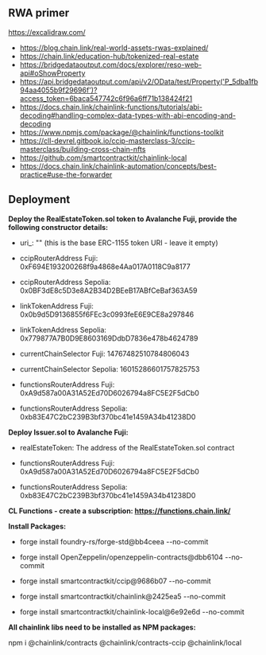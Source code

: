 ## RWA primer

https://excalidraw.com/

- https://blog.chain.link/real-world-assets-rwas-explained/
- https://chain.link/education-hub/tokenized-real-estate
- https://bridgedataoutput.com/docs/explorer/reso-web-api#oShowProperty
- https://api.bridgedataoutput.com/api/v2/OData/test/Property('P_5dba1fb94aa4055b9f29696f')?access_token=6baca547742c6f96a6ff71b138424f21
- https://docs.chain.link/chainlink-functions/tutorials/abi-decoding#handling-complex-data-types-with-abi-encoding-and-decoding
- https://www.npmjs.com/package/@chainlink/functions-toolkit
- https://cll-devrel.gitbook.io/ccip-masterclass-3/ccip-masterclass/building-cross-chain-nfts
- https://github.com/smartcontractkit/chainlink-local
- https://docs.chain.link/chainlink-automation/concepts/best-practice#use-the-forwarder

## Deployment

**Deploy the RealEstateToken.sol token to Avalanche Fuji, provide the following constructor details:**

- uri\_: "" (this is the base ERC-1155 token URI - leave it empty)

- ccipRouterAddress Fuji: 0xF694E193200268f9a4868e4Aa017A0118C9a8177
- ccipRouterAddress Sepolia: 0x0BF3dE8c5D3e8A2B34D2BEeB17ABfCeBaf363A59

- linkTokenAddress Fuji: 0x0b9d5D9136855f6FEc3c0993feE6E9CE8a297846
- linkTokenAddress Sepolia: 0x779877A7B0D9E8603169DdbD7836e478b4624789

- currentChainSelector Fuji: 14767482510784806043
- currentChainSelector Sepolia: 16015286601757825753

- functionsRouterAddress Fuji: 0xA9d587a00A31A52Ed70D6026794a8FC5E2F5dCb0
- functionsRouterAddress Sepolia: 0xb83E47C2bC239B3bf370bc41e1459A34b41238D0

**Deploy Issuer.sol to Avalanche Fuji:**

- realEstateToken: The address of the RealEstateToken.sol contract

- functionsRouterAddress Fuji: 0xA9d587a00A31A52Ed70D6026794a8FC5E2F5dCb0
- functionsRouterAddress Sepolia: 0xb83E47C2bC239B3bf370bc41e1459A34b41238D0

**CL Functions - create a subscription: https://functions.chain.link/**

**Install Packages:**

- forge install foundry-rs/forge-std@bb4ceea --no-commit
- forge install OpenZeppelin/openzeppelin-contracts@dbb6104 --no-commit

- forge install smartcontractkit/ccip@9686b07 --no-commit
- forge install smartcontractkit/chainlink@2425ea5 --no-commit
- forge install smartcontractkit/chainlink-local@6e92e6d --no-commit

**All chainlink libs need to be installed as NPM packages:**

npm i @chainlink/contracts @chainlink/contracts-ccip @chainlink/local
